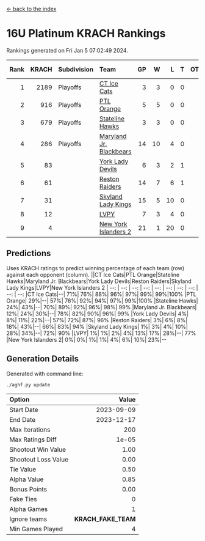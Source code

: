 [<- back to the index](readme.md)
# 16U Platinum KRACH Rankings
Rankings generated on Fri Jan  5 07:02:49 2024.

Rank|KRACH|Subdivision|Team|GP|W|L|T|OTW|OTL|SoS|Exp Wins|Win Diff
---:|---:|:---|:---|---:|---:|---:|---:|---:|---:|---:|---:|---:
1|2189|Playoffs|[CT Ice Cats](https://gamesheetstats.com/seasons/3663/teams/140846/schedule)|3|3|0|0|0|0|91|3.8|-0.0
2|916|Playoffs|[PTL Orange](https://gamesheetstats.com/seasons/3663/teams/140842/schedule)|5|5|0|0|0|0|24|5.8|-0.0
3|679|Playoffs|[Stateline Hawks](https://gamesheetstats.com/seasons/3663/teams/140840/schedule)|3|3|0|0|0|0|27|3.9|0.0
4|286|Playoffs|[Maryland Jr. Blackbears](https://gamesheetstats.com/seasons/3663/teams/140848/schedule)|14|10|4|0|0|1|505|10.8|-0.0
5|83||[York Lady Devils](https://gamesheetstats.com/seasons/3663/teams/140845/schedule)|6|3|2|1|0|1|78|4.4|0.0
6|61||[Reston Raiders](https://gamesheetstats.com/seasons/3663/teams/140850/schedule)|14|7|6|1|1|0|283|8.4|0.0
7|31||[Skyland Lady Kings](https://gamesheetstats.com/seasons/3663/teams/140849/schedule)|15|5|10|0|1|0|283|5.9|0.0
8|12||[LVPY](https://gamesheetstats.com/seasons/3663/teams/140844/schedule)|7|3|4|0|0|0|83|3.9|0.0
9|4||[New York Islanders 2](https://gamesheetstats.com/seasons/3663/teams/140851/schedule)|21|1|20|0|0|1|291|1.9|0.0

## Predictions
Uses KRACH ratings to predict winning percentage of each team (row) against each opponent (column).
||CT Ice Cats|PTL Orange|Stateline Hawks|Maryland Jr. Blackbears|York Lady Devils|Reston Raiders|Skyland Lady Kings|LVPY|New York Islanders 2
| --: | --: | --: | --: | --: | --: | --: | --: | --: | --: 
|CT Ice Cats|--| 71%| 76%| 88%| 96%| 97%| 99%| 99%|100%
|PTL Orange| 29%|--| 57%| 76%| 92%| 94%| 97%| 99%|100%
|Stateline Hawks| 24%| 43%|--| 70%| 89%| 92%| 96%| 98%| 99%
|Maryland Jr. Blackbears| 12%| 24%| 30%|--| 78%| 82%| 90%| 96%| 99%
|York Lady Devils|  4%|  8%| 11%| 22%|--| 57%| 72%| 87%| 96%
|Reston Raiders|  3%|  6%|  8%| 18%| 43%|--| 66%| 83%| 94%
|Skyland Lady Kings|  1%|  3%|  4%| 10%| 28%| 34%|--| 72%| 90%
|LVPY|  1%|  1%|  2%|  4%| 13%| 17%| 28%|--| 77%
|New York Islanders 2|  0%|  0%|  1%|  1%|  4%|  6%| 10%| 23%|--

## Generation Details

Generated with command line:
```
./aghf.py update
```

| Option | Value |
| :----- | ----: |
| Start Date | 2023-09-09 |
| End Date | 2023-12-17 |
| Max Iterations | 200 |
| Max Ratings Diff | 1e-05 |
| Shootout Win Value | 1.00 |
| Shootout Loss Value | 0.00 |
| Tie Value | 0.50 |
| Alpha Value | 0.85 |
| Bonus Points | 0.00 |
| Fake Ties | 0 |
| Alpha Games | 1 |
| Ignore teams | __KRACH_FAKE_TEAM__ |
| Min Games Played | 4 |

